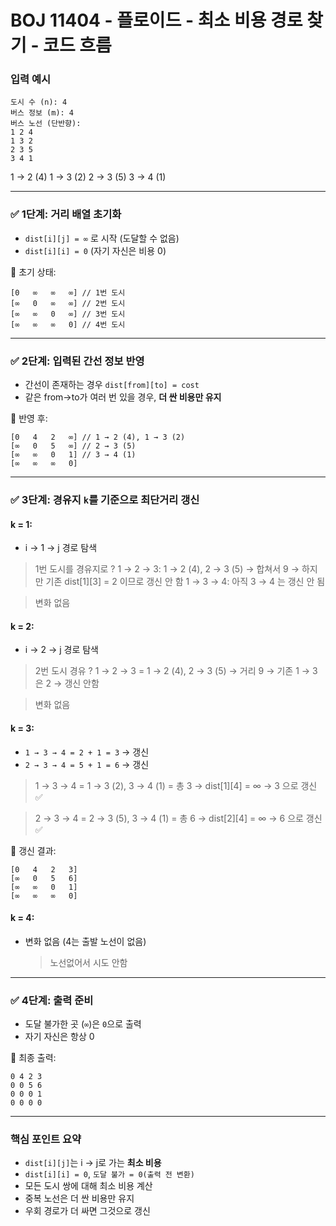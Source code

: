 # BOJ 11404 - 플로이드 - 최소 비용 경로 찾기 - 코드 흐름

### 입력 예시

```
도시 수 (n): 4
버스 정보 (m): 4
버스 노선 (단반향):
1 2 4
1 3 2
2 3 5
3 4 1
```

1 → 2 (4)
1 → 3 (2)
2 → 3 (5)
3 → 4 (1)

---

### ✅ 1단계: 거리 배열 초기화

- `dist[i][j] = ∞` 로 시작 (도달할 수 없음)
- `dist[i][i] = 0` (자기 자신은 비용 0)

📌 초기 상태:

```
[0   ∞   ∞   ∞] // 1번 도시
[∞   0   ∞   ∞] // 2번 도시
[∞   ∞   0   ∞] // 3번 도시
[∞   ∞   ∞   0] // 4번 도시
```

---

### ✅ 2단계: 입력된 간선 정보 반영

- 간선이 존재하는 경우 `dist[from][to] = cost`
- 같은 from→to가 여러 번 있을 경우, **더 싼 비용만 유지**

📌 반영 후:

```
[0   4   2   ∞] // 1 → 2 (4), 1 → 3 (2)
[∞   0   5   ∞] // 2 → 3 (5)
[∞   ∞   0   1] // 3 → 4 (1)
[∞   ∞   ∞   0]
```

---

### ✅ 3단계: 경유지 `k`를 기준으로 최단거리 갱신

#### k = 1:

- i → 1 → j 경로 탐색

> 1번 도시를 경유지로 ?
> 1 → 2 → 3: 1 → 2 (4), 2 → 3 (5) → 합쳐서 9
> → 하지만 기존 dist[1][3] = 2 이므로 갱신 안 함
> 1 → 3 → 4: 아직 3 → 4 는 갱신 안 됨

> 변화 없음

#### k = 2:

- i → 2 → j 경로 탐색

> 2번 도시 경유 ?
> 1 → 2 → 3 = 1 → 2 (4), 2 → 3 (5) → 거리 9
> → 기존 1 → 3 은 2 → 갱신 안함

> 변화 없음

#### k = 3:

- `1 → 3 → 4 = 2 + 1 = 3` → 갱신
- `2 → 3 → 4 = 5 + 1 = 6` → 갱신

> 1 → 3 → 4 = 1 → 3 (2), 3 → 4 (1) = 총 3
> → dist[1][4] = ∞ → 3 으로 갱신 ✅

> 2 → 3 → 4 = 2 → 3 (5), 3 → 4 (1) = 총 6
> → dist[2][4] = ∞ → 6 으로 갱신 ✅

📌 갱신 결과:

```
[0   4   2   3]
[∞   0   5   6]
[∞   ∞   0   1]
[∞   ∞   ∞   0]
```

#### k = 4:

- 변화 없음 (4는 출발 노선이 없음)
  > 노선없어서 시도 안함

---

### ✅ 4단계: 출력 준비

- 도달 불가한 곳 (`∞`)은 `0`으로 출력
- 자기 자신은 항상 0

📌 최종 출력:

```
0 4 2 3
0 0 5 6
0 0 0 1
0 0 0 0
```

---

### 핵심 포인트 요약

- `dist[i][j]`는 i → j로 가는 **최소 비용**
- `dist[i][i] = 0`, `도달 불가 = 0(출력 전 변환)`
- 모든 도시 쌍에 대해 최소 비용 계산
- 중복 노선은 더 싼 비용만 유지
- 우회 경로가 더 싸면 그것으로 갱신

